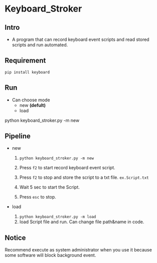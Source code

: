 # Keyboard_Stroker

## Intro

- A program that can record keyboard event scripts and read stored scripts and run automated.


## Requirement

    pip install keyboard
    
    
## Run
- Can choose mode
    - new **(defult)**
    - load 

python keyboard_stroker.py -m new

## Pipeline

- new

    1.  `python keyboard_stroker.py -m new `  
    
    2.  Press `f2` to start record keyboard event script.
    3.  Press `f2` to stop and store the script to a txt file. `ex.Script.txt`
    4.  Wait 5 sec to start the Script.
    5.  Press `esc` to stop.

- load
    1. `python keyboard_stroker.py -m load `
    2. load Script file and run. Can change file path&name in code. 


## Notice

Recommend execute as system administrator when you use it because some software will block background event.
